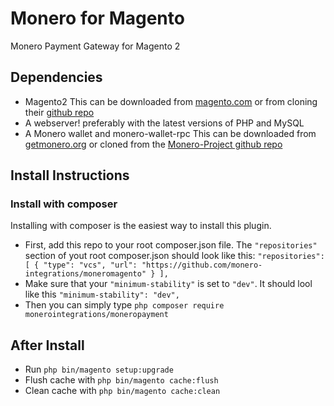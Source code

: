 # Monero for Magento
Monero Payment Gateway for Magento 2

## Dependencies
- Magento2 This can be downloaded from [magento.com](https://magento.com/) or from cloning their [github repo](https://github.com/magento/magento2)
- A webserver! preferably with the latest versions of PHP and MySQL
- A Monero wallet and monero-wallet-rpc This can be downloaded from [getmonero.org](https://getmonero.org/downloads/) or cloned from the [Monero-Project github repo](https://github.com/monero-project/monero)

## Install Instructions
### Install with composer
Installing with composer is the easiest way to install this plugin.
- First, add this repo to your root composer.json file. The `"repositories"` section of yout root composer.json should look like this:
`"repositories": [
        {
            "type": "vcs",
            "url": "https://github.com/monero-integrations/moneromagento"
        }
    ],`
- Make sure that your `"minimum-stability"` is set to `"dev"`. It should lool like this `"minimum-stability": "dev",`
- Then you can simply type `php composer require monerointegrations/moneropayment`

## After Install
- Run `php bin/magento setup:upgrade`
- Flush cache with `php bin/magento cache:flush`
- Clean cache with `php bin/magento cache:clean`
